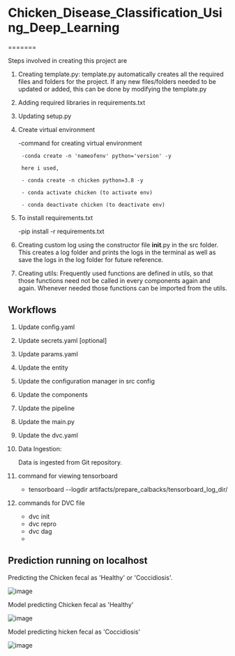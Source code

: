 
# Chicken_Disease_Classification_Using_Deep_Learning
=======

Steps involved in creating this project are

1. Creating template.py: template.py automatically creates all the required files and folders for the project. If any new files/folders needed to be updated or added, this can be done by modifying the template.py

2. Adding required libraries in requirements.txt

3. Updating setup.py

4. Create virtual environment

    -command for creating virtual environment

        -conda create -n 'nameofenv' python='version' -y

        here i used,

        - conda create -n chicken python=3.8 -y

        - conda activate chicken (to activate env)

        - conda deactivate chicken (to deactivate env)

5. To install requirements.txt

    -pip install -r requirements.txt

6. Creating custom log using the constructor file __init__.py in the src folder. This creates a log folder and prints the logs in the terminal as well as save the logs in the log folder for future reference.

7. Creating utils: Frequently used functions are defined in utils, so that those functions need not be called in every components again and again. Whenever needed those functions can be imported from the utils.

## Workflows

1. Update config.yaml
2. Update secrets.yaml [optional]
3. Update params.yaml
4. Update the entity
5. Update the configuration manager in src config
6. Update the components
7. Update the pipeline
8. Update the main.py
9. Update the dvc.yaml

1. Data Ingestion:

    Data is ingested from Git repository.

2. command for viewing tensorboard

    - tensorboard --logdir artifacts/prepare_calbacks/tensorboard_log_dir/


3. commands for DVC file

    - dvc init
    - dvc repro
    - dvc dag
    - 
## Prediction running on localhost

Predicting the Chicken fecal as 'Healthy' or 'Coccidiosis'.

![image](https://github.com/MegicoMejora/Chicken_Disease_Classification_Using_Deep_Learning/assets/80173980/22b9bb0c-4366-41ac-a122-cf0fdf2d05db)

Model predicting Chicken fecal as 'Healthy'

![image](https://github.com/MegicoMejora/Chicken_Disease_Classification_Using_Deep_Learning/assets/80173980/c00ab1f4-19eb-4e47-b730-3923efe274b8)

Model predicting hicken fecal as 'Coccidiosis'

![image](https://github.com/MegicoMejora/Chicken_Disease_Classification_Using_Deep_Learning/assets/80173980/9531bb7d-0cb6-41e4-8388-4b00aefb04af)


